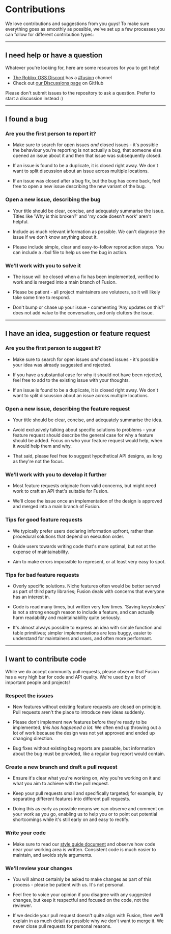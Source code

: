 # Contributions

We love contributions and suggestions from you guys! To make sure everything goes as smoothly as possible, we've set up a few processes you can follow for different contribution types:

-----

## I need help or have a question

Whatever you're looking for, here are some resources for you to get help!

- [The Roblox OSS Discord](https://discord.gg/h2NV8PqhAD) has a [#fusion](https://discord.com/channels/385151591524597761/895437663040077834) channel
- Check out [our Discussions page](https://github.com/Elttob/Fusion/discussions) on GitHub

Please don't submit issues to the repository to ask a question. Prefer to start a
discussion instead :)

-----

## I found a bug

### Are you the first person to report it?

- Make sure to search for open issues *and* closed issues - it's possible
the behaviour you're reporting is not actually a bug, that someone else
opened an issue about it and then that issue was subsequently closed.

- If an issue is found to be a duplicate, it is closed right away. We don't
want to split discussion about an issue across multiple locations.

- If an issue was closed after a bug fix, but the bug has come back, feel
free to open a new issue describing the new variant of the bug.


### Open a new issue, describing the bug

- Your title should be clear, concise, and adequately summarise the issue.
Titles like 'Why is this broken?' and 'my code doesn't work' aren't helpful.

- Include as much relevant information as possible. We can't diagnose the
issue if we don't know anything about it.

- Please include simple, clear and easy-to-follow reproduction steps. You
can include a .rbxl file to help us see the bug in action.

### We'll work with you to solve it

- The issue will be closed when a fix has been implemented, verified to work
and is merged into a main branch of Fusion.

- Please be patient - all project maintainers are voluteers, so it will likely
take some time to respond.

- Don't bump or chase up your issue - commenting 'Any updates on this?' does
not add value to the conversation, and only clutters the issue.

-----

## I have an idea, suggestion or feature request

### Are you the first person to suggest it?

- Make sure to search for open issues *and* closed issues - it's possible
your idea was already suggested and rejected. 

- If you have a substantial case for why it should not have been rejected,
feel free to add to the existing issue with your thoughts.

- If an issue is found to be a duplicate, it is closed right away. We don't
want to split discussion about an issue across multiple locations.

### Open a new issue, describing the feature request

- Your title should be clear, concise, and adequately summarise the idea.

- Avoid exclusively talking about specific solutions to problems - your
feature request should describe the general case for why a feature should be
added. Focus on who your feature request would help, when it would help them
and why.

- That said, please feel free to suggest hypothetical API designs, as long
as they're not the focus.

### We'll work with you to develop it further

- Most feature requests originate from valid concerns, but might need work to
craft an API that's suitable for Fusion.

- We'll close the issue once an implementation of the design is approved and
merged into a main branch of Fusion.

### Tips for good feature requests

- We typically prefer users declaring information upfront, rather than
procedural solutions that depend on execution order.

- Guide users towards writing code that's more optimal, but not at the expense
of maintainability.

- Aim to make errors impossible to represent, or at least very easy to spot.

### Tips for bad feature requests

- Overly specific solutions. Niche features often would be better served as
part of third party libraries; Fusion deals with concerns that everyone has an
interest in.

- Code is read many times, but written very few times. 'Saving keystrokes' is
not a strong enough reason to include a feature, and can actually harm
readability and maintainability quite seriously.

- It's almost always possible to express an idea with simple function and table
primitives; simpler implementations are less buggy, easier to understand for
maintainers and users, and often more performant.

-----

## I want to contribute code

While we do accept community pull requests, please observe that Fusion has a
very high bar for code and API quality. We're used by a lot of important people
and projects!

### Respect the issues

- New features without existing feature requests are closed on principle. Pull
requests aren't the place to introduce new ideas suddenly.

- Please don't implement new features before they're ready to be implemented;
*this has happened a lot.* We often end up throwing out a lot of work because
the design was not yet approved and ended up changing direction.

- Bug fixes without existing bug reports are passable, but information about
the bug must be provided, like a regular bug report would contain.

### Create a new branch and draft a pull request

- Ensure it's clear what you're working on, why you're working on it and what
you aim to achieve with the pull request.

- Keep your pull requests small and specifically targeted; for example, by
separating different features into different pull requests.

- Doing this as early as possible means we can observe and comment on your
work as you go, enabling us to help you or to point out potential
shortcomings while it's still early on and easy to rectify.

### Write your code

- Make sure to read our <a href="./style-guide.md">style guide document</a>
and observe how code near your working area is written. Consistent code is much
easier to maintain, and avoids style arguments.

### We'll review your changes

- You will almost certainly be asked to make changes as part of this process -
please be patient with us. It's not personal.

- Feel free to voice your opinion if you disagree with any suggested changes,
but keep it respectful and focused on the code, not the reviewer.

- If we decide your pull request doesn't quite align with Fusion, then we'll
explain in as much detail as possible why we don't want to merge it. We never
close pull requests for personal reasons.
